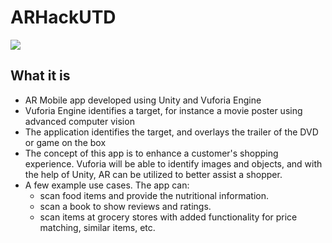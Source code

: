 # ARHackUTD

![](hackutd19.gif)

## What it is
- AR Mobile app developed using Unity and Vuforia Engine
- Vuforia Engine identifies a target, for instance a movie poster using advanced computer vision
- The application identifies the target, and overlays the trailer of the DVD or game on the box
- The concept of this app is to enhance a customer's shopping experience. Vuforia will be able to identify images and objects, and with the help of Unity, AR can be utilized to better assist a shopper.
- A few example use cases.
The app can:
  - scan food items and provide the nutritional information.
  - scan a book to show reviews and ratings.
  - scan items at grocery stores with added functionality for price matching, similar items, etc.
